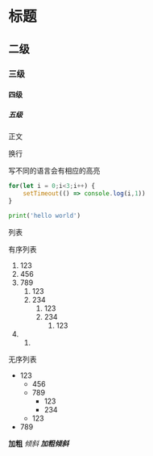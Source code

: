 # 标题
## 二级
### 三级
#### 四级
##### 五级

正文

换行

写不同的语言会有相应的高亮

```javascript
for(let i = 0;i<3;i++) {
    setTimeout(() => console.log(i,1))
}
```


```python
print('hello world')
```

列表

有序列表
1. 123
2. 456
3. 789
   1. 123
   2. 234
      1. 123
      2. 234
         1. 123
4. 1.


无序列表
- 123
  - 456
  - 789
    - 123
    - 234
  - 123
- 789

**加粗**
*倾斜*
***加粗倾斜***
